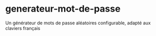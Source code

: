 generateur-mot-de-passe
=======================

Un générateur de mots de passe aléatoires configurable, adapté aux claviers français 
